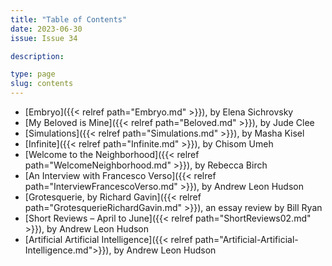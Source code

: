 ```yaml
---
title: "Table of Contents"
date: 2023-06-30
issue: Issue 34

description: 

type: page
slug: contents
---
```


- [Embryo]({{< relref path="Embryo.md" >}}), by Elena Sichrovsky
- [My Beloved is Mine]({{< relref path="Beloved.md" >}}), by Jude Clee
- [Simulations]({{< relref path="Simulations.md" >}}), by Masha Kisel
- [Infinite]({{< relref path="Infinite.md" >}}), by Chisom Umeh
- [Welcome to the Neighborhood]({{< relref path="WelcomeNeighborhood.md" >}}), by Rebecca Birch
- [An Interview with Francesco Verso]({{< relref path="InterviewFrancescoVerso.md" >}}), by Andrew Leon Hudson
- [Grotesquerie, by Richard Gavin]({{< relref path="GrotesquerieRichardGavin.md" >}}), an essay review by Bill Ryan
- [Short Reviews – April to June]({{< relref path="ShortReviews02.md" >}}), by Andrew Leon Hudson
- [Artificial Artificial Intelligence]({{< relref path="Artificial-Artificial-Intelligence.md">}}), by Andrew Leon Hudson
